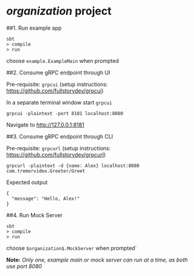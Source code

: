 # $organization$ project

##1. Run example app
```
sbt 
> compile
> run

```
choose `example.ExampleMain` when prompted


##2. Consume gRPC endpoint through UI

Pre-requisite: `grpcui` (setup instructions: https://github.com/fullstorydev/grpcui)

In a separate terminal window start `grpcui`
```
grpcui -plaintext -port 8181 localhost:8080
```
Navigate to http://127.0.0.1:8181 

##3. Consume gRPC endpoint through CLI

Pre-requisite: `grpcurl` (setup instructions: https://github.com/fullstorydev/grpcurl)

```
grpcurl -plaintext -d {name: Alex} localhost:8080 com.tremorvideo.Greeter/Greet
```

Expected output

```arma.header
{
  "message": "Hello, Alex!"
}
```

##4. Run Mock Server
```
sbt 
> compile
> run

```
choose `$organization$.MockServer` when prompted`

**Note:** _Only one, example main or mock server can run at a time, as both use port 8080_